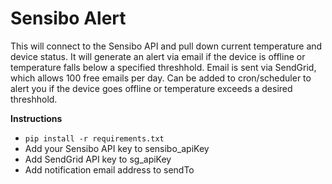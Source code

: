 # Sensibo Alert

This will connect to the Sensibo API and pull down current temperature and device status.  It will generate an alert via email if the device is offline or temperature falls below a specified threshhold.  Email is sent via SendGrid, which allows 100 free emails per day.  Can be added to cron/scheduler to alert you if the device goes offline or temperature exceeds a desired threshhold.

**Instructions**

* `pip install -r requirements.txt`
* Add your Sensibo API key to sensibo_apiKey
* Add SendGrid API key to sg_apiKey
* Add notification email address to sendTo
